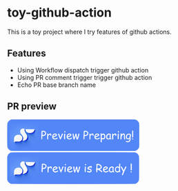# toy-github-action

This is a toy project where I try features of github actions.

## Features

- Using Workflow dispatch trigger github action
- Using PR comment trigger trigger github action
- Echo PR base branch name

## PR preview

<img src="./.github/assets/preparing.png" width="306" />
<img src="./.github/assets/ready.png" width="306" />
